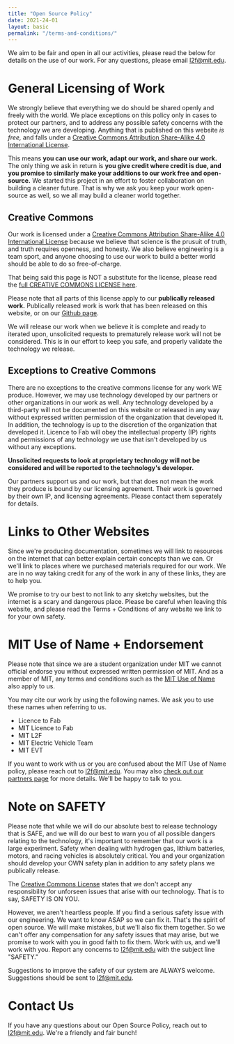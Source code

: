 ```yaml
---
title: "Open Source Policy"
date: 2021-24-01
layout: basic
permalink: "/terms-and-conditions/"
---
```


We aim to be fair and open in all our activities, please read the below for details on the use of our work. For any questions, please email [l2f@mit.edu](mailto:l2f@mit.edu).

# General Licensing of Work

We strongly believe that everything we do should be shared openly and freely with the world. We place exceptions on this policy only in cases to protect our partners, and to address any possible safety concerns with the technology we are developing. Anything that is published on this website *is free,* and falls under a [Creative Commons Attribution Share-Alike 4.0 International License](https://creativecommons.org/licenses/by-sa/4.0/).

This means **you can use our work, adapt our work, and share our work.** The only thing we ask in return is **you give credit where credit is due, and you promise to similarly make your additions to our work free and open-source.** We started this project in an effort to foster collaboration on building a cleaner future. That is why we ask you keep your work open-source as well, so we all may build a cleaner world together.

## Creative Commons

Our work is licensed under a [Creative Commons Attribution Share-Alike 4.0 International License](https://creativecommons.org/licenses/by-sa/4.0/) because we believe that science is the prusuit of truth, and truth requires openness, and honesty. We also believe engineering is a team sport, and anyone choosing to use our work to build a better world should be able to do so free-of-charge.

That being said this page is NOT a substitute for the license, please read the [full CREATIVE COMMONS LICENSE here](https://creativecommons.org/licenses/by-sa/4.0/legalcode).

Please note that all parts of this license apply to our **publically released work.** Publically released work is work that has been released on this website, or on our [Github page](https://github.com/Licence-to-Fab).

We will release our work when we believe it is complete and ready to iterated upon, unsolicited requests to prematurely release work will not be considered. This is in our effort to keep you safe, and properly validate the technology we release.

## Exceptions to Creative Commons

There are no exceptions to the creative commons license for any work WE produce. However, we may use technology developed by our partners or other organizations in our work as well. Any technology developed by a third-party will not be documented on this website or released in any way without expressed written permission of the organization that developed it. In addition, the technology is up to the discretion of the organization that developed it. Licence to Fab will obey the intellectual property (IP) rights and permissions of any technology we use that isn't developed by us without any exceptions.

**Unsolicited requests to look at proprietary technology will not be considered and will be reported to the technology's developer.**

Our partners support us and our work, but that does not mean the work they produce is bound by our licensing agreement. Their work is governed by their own IP, and licensing agreements. Please contact them seperately for details.

# Links to Other Websites

Since we're producing documentation, sometimes we will link to resources on the internet that can better explain certain concepts than we can. Or we'll link to places where we purchased materials required for our work. We are in no way taking credit for any of the work in any of these links, they are to help you.

We promise to try our best to not link to any sketchy websites, but the internet is a scary and dangerous place. Please be careful when leaving this website, and please read the Terms + Conditions of any website we link to for your own safety. 

# MIT Use of Name + Endorsement 

Please note that since we are a student organization under MIT we cannot official endorse you without expressed written permission of MIT. And as a member of MIT, any terms and conditions such as the [MIT Use of Name](https://comms.mit.edu/institute-use-name) also apply to us.

You may cite our work by using the following names. We ask you to use these names when referring to us.
- Licence to Fab
- MIT Licence to Fab
- MIT L2F
- MIT Electric Vehicle Team
- MIT EVT

If you want to work with us or you are confused about the MIT Use of Name policy, please reach out to [l2f@mit.edu](mailto:l2f@mit.edu). You may also [check out our partners page](../partners) for more details. We'll be happy to talk to you.

# Note on SAFETY

Please note that while we will do our absolute best to release technology that is SAFE, and we will do our best to warn you of all possible dangers relating to the technology, it's important to remember that our work is a large experiment. Safety when dealing with hydrogen gas, lithium batteries, motors, and racing vehicles is absolutely critical. You and your organization should develop your OWN safety plan in addition to any safety plans we publically release.

The [Creative Commons License](https://creativecommons.org/licenses/by-sa/4.0/legalcode) states that we don't accept any responsibility for unforseen issues that arise with our technology. That is to say, SAFETY IS ON YOU.

However, we aren't heartless people. If you find a serious safety issue with our engineering. We want to know ASAP so we can fix it. That's the spirit of open source. We will make mistakes, but we'll also fix them together. So we can't offer any compensation for any safety issues that may arise, but we promise to work with you in good faith to fix them. Work with us, and we'll work with you. Report any concerns to [l2f@mit.edu](mailto:l2f@mit.edu) with the subject line "SAFETY."

Suggestions to improve the safety of our system are ALWAYS welcome. Suggestions should be sent to [l2f@mit.edu](mailto:l2f@mit.edu).

# Contact Us

If you have any questions about our Open Source Policy, reach out to [l2f@mit.edu](mailto:l2f@mit.edu). We're a friendly and fair bunch!
